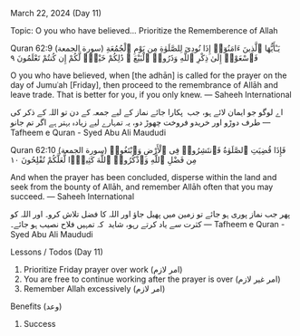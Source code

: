 March 22, 2024 (Day 11)

Topic:
O you who have believed...
Prioritize the Rememberence of Allah

Quran 62:9 (سورة الجمعة)
يَـٰٓأَيُّهَا ٱلَّذِينَ ءَامَنُوٓا۟ إِذَا نُودِىَ لِلصَّلَوٰةِ مِن يَوْمِ ٱلْجُمُعَةِ فَٱسْعَوْا۟ إِلَىٰ ذِكْرِ ٱللَّهِ وَذَرُوا۟ ٱلْبَيْعَ ۚ ذَٰلِكُمْ خَيْرٌۭ لَّكُمْ إِن كُنتُمْ تَعْلَمُونَ ٩

O you who have believed, when [the adhān] is called for the prayer on the day of Jumuʿah [Friday], then proceed to the remembrance of Allāh and leave trade. That is better for you, if you only knew.
— Saheeh International

اے لوگو جو ایمان لائے ہو، جب  پکارا جائے نماز کے لیے جمعہ کے دن تو اللہ کے ذکر کی طرف دوڑو اور خریدو فروخت چھوڑ دو، یہ تمہارے لیے زیادہ بہتر ہے اگر تم جانو
— Tafheem e Quran - Syed Abu Ali Maududi

Quran 62:10 (سورة الجمعة)
فَإِذَا قُضِيَتِ ٱلصَّلَوٰةُ فَٱنتَشِرُوا۟ فِى ٱلْأَرْضِ وَٱبْتَغُوا۟ مِن فَضْلِ ٱللَّهِ وَٱذْكُرُوا۟ ٱللَّهَ كَثِيرًۭا لَّعَلَّكُمْ تُفْلِحُونَ ١٠

And when the prayer has been concluded, disperse within the land and seek from the bounty of Allāh, and remember Allāh often that you may succeed.
— Saheeh International

پھر جب نماز پوری ہو جائے تو زمین میں پھیل جاؤ اور اللہ کا فضل تلاش کرو۔ اور اللہ کو کثرت سے یاد کرتے رہو، شاید  کہ تمہیں فلاح نصیب ہو جائے۔
— Tafheem e Quran - Syed Abu Ali Maududi

Lessons / Todos (Day 11)

1) Prioritize Friday prayer over work (امر لازم)
2) You are free to continue working after the prayer is over (امر غير لازم)
3) Remember Allah excessively (امر لازم)

Benefits (وعد)
1) Success
